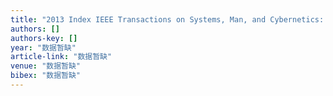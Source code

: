 ```yaml
---
title: "2013 Index IEEE Transactions on Systems, Man, and Cybernetics: Systems Vol. 43"
authors: []
authors-key: []
year: "数据暂缺"
article-link: "数据暂缺"
venue: "数据暂缺"
bibex: "数据暂缺"
---
```


